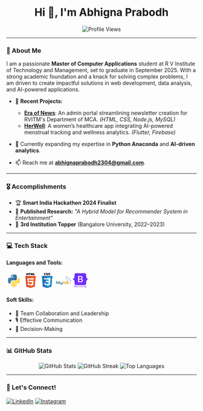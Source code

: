 <h1 align="center">Hi 👋, I'm Abhigna Prabodh</h1>
<p align="center">
  <img src="https://komarev.com/ghpvc/?username=abhignaprabodh&label=Profile%20Views&color=0e75b6&style=flat" alt="Profile Views" />
</p>

---

### 🌟 About Me
I am a passionate **Master of Computer Applications** student at R V Institute of Technology and Management, set to graduate in September 2025. With a strong academic foundation and a knack for solving complex problems, I am driven to create impactful solutions in web development, data analysis, and AI-powered applications.

- 🔭 **Recent Projects:**
  - **[Era of News](https://github.com/abhignaprabodh/era-of-news)**: An admin portal streamlining newsletter creation for RVITM's Department of MCA. *(HTML, CSS, Node.js, MySQL)*
  - **[HerWell](https://github.com/abhignaprabodh/herwell)**: A women’s healthcare app integrating AI-powered menstrual tracking and wellness analytics. *(Flutter, Firebase)*

- 🌱 Currently expanding my expertise in **Python Anaconda** and **AI-driven analytics**.
- 📫 Reach me at **[abhignaprabodh2304@gmail.com](mailto:abhignaprabodh2304@gmail.com)**.

---

### 🎖️ Accomplishments
- 🏆 **Smart India Hackathon 2024 Finalist**
- 📄 **Published Research:** *"A Hybrid Model for Recommender System in Entertainment"*
- 🥉 **3rd Institution Topper** (Bangalore University, 2022–2023)

---

### 💻 Tech Stack
#### Languages and Tools:
<p align="left">
  <img src="https://raw.githubusercontent.com/devicons/devicon/master/icons/python/python-original.svg" alt="Python" width="40" height="40"/>
  <img src="https://raw.githubusercontent.com/devicons/devicon/master/icons/html5/html5-original-wordmark.svg" alt="HTML5" width="40" height="40"/>
  <img src="https://raw.githubusercontent.com/devicons/devicon/master/icons/css3/css3-original-wordmark.svg" alt="CSS3" width="40" height="40"/>
  <img src="https://raw.githubusercontent.com/devicons/devicon/master/icons/mysql/mysql-original-wordmark.svg" alt="MySQL" width="40" height="40"/>
  <img src="https://raw.githubusercontent.com/devicons/devicon/master/icons/bootstrap/bootstrap-plain-wordmark.svg" alt="Bootstrap" width="40" height="40"/>
</p>

#### Soft Skills:
- 🤝 Team Collaboration and Leadership
- 🎙️ Effective Communication
- 🧩 Decision-Making

---

### 📊 GitHub Stats
<p align="center">
  <img src="https://github-readme-stats.vercel.app/api?username=abhignaprabodh&show_icons=true&locale=en" alt="GitHub Stats" />
  <img src="https://github-readme-streak-stats.herokuapp.com/?user=abhignaprabodh&" alt="GitHub Streak" />
  <img src="https://github-readme-stats.vercel.app/api/top-langs?username=abhignaprabodh&show_icons=true&locale=en&layout=compact" alt="Top Languages" />
</p>

---

### 📢 Let's Connect!
<p align="left">
  <a href="https://linkedin.com/in/abhigna-prabodh" target="blank"><img align="center" src="https://raw.githubusercontent.com/rahuldkjain/github-profile-readme-generator/master/src/images/icons/Social/linked-in-alt.svg" alt="LinkedIn" height="30" width="40" /></a>
  <a href="https://instagram.com/abhigna_prabodh" target="blank"><img align="center" src="https://raw.githubusercontent.com/rahuldkjain/github-profile-readme-generator/master/src/images/icons/Social/instagram.svg" alt="Instagram" height="30" width="40" /></a>
</p>
